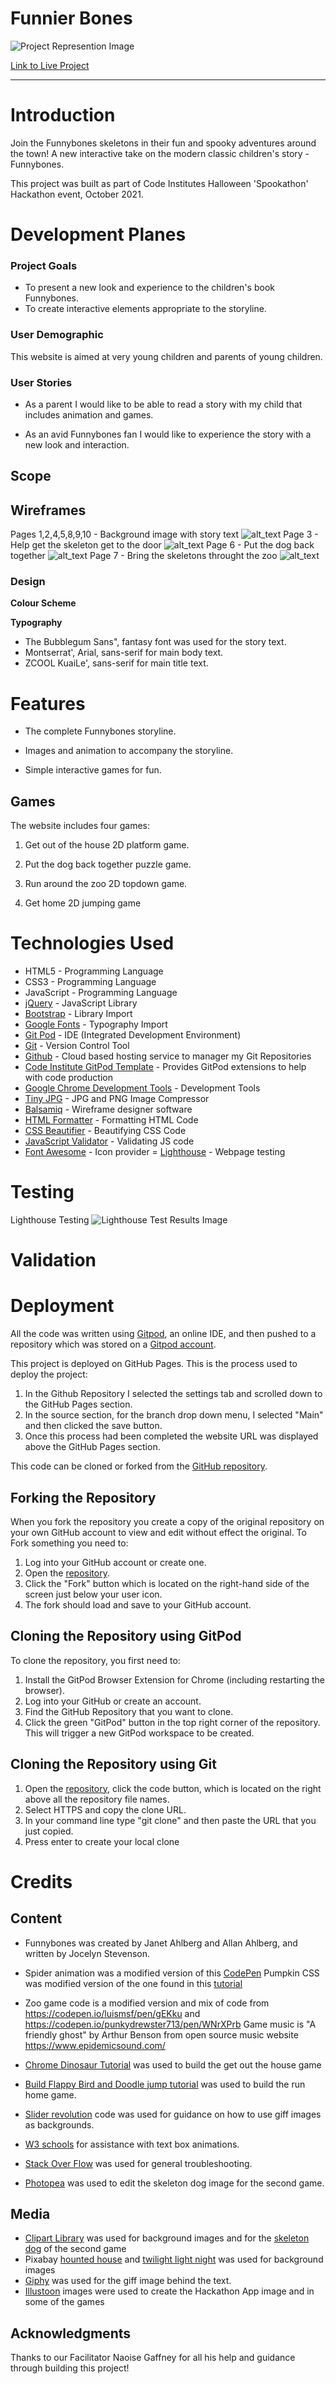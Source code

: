 # Funnier Bones
![Project Represention Image](assets/img/funnier_bones_representation.png)

[Link to Live Project](https://nlenno1.github.io/funnier_bones/)

***
# Introduction
Join the Funnybones skeletons in their fun and spooky adventures around the town!
A new interactive take on the modern classic children's story - Funnybones.

This project was built as part of Code Institutes Halloween 'Spookathon' Hackathon event, October 2021.
# Development Planes

### Project Goals
* To present a new look and experience to the children's book Funnybones.
* To create interactive elements appropriate to the storyline.
### User Demographic
This website is aimed at very young children and parents of young children.
### User Stories
* As a parent I would like to be able to read a story with my child that includes animation and games.

* As an avid Funnybones fan I would like to experience the story with a new look and interaction. 
## Scope 

## **Wireframes**

Pages 1,2,4,5,8,9,10 - Background image with story text
![alt_text](assets/wireframes/wireframe-1.png "image_tooltip")
Page 3 - Help get the skeleton get to the door
![alt_text](assets/wireframes/wireframe-2.png "image_tooltip")
Page 6 - Put the dog back together
![alt_text](assets/wireframes/wireframe-3.png "image_tooltip")
Page 7 - Bring the skeletons throught the zoo
![alt_text](assets/wireframes/wireframe-4.png "image_tooltip")

### Design

**Colour Scheme**

**Typography**
* The Bubblegum Sans", fantasy font was used for the story text.
* Montserrat', Arial, sans-serif for main body text.
* ZCOOL KuaiLe', sans-serif for main title text.

# Features
* The complete Funnybones storyline.

* Images and animation to accompany the storyline.

* Simple interactive games for fun.

## Games
The website includes four games:

1. Get out of the house 2D platform game.

2. Put the dog back together puzzle game.

3. Run around the zoo 2D topdown game.

4. Get home 2D jumping game

# Technologies Used

- HTML5 - Programming Language
- CSS3 - Programming Language
- JavaScript - Programming Language
- [jQuery](https://jquery.com/) - JavaScript Library
- [Bootstrap](https://getbootstrap.com/) - Library Import
- [Google Fonts](https://fonts.google.com/) - Typography Import
- [Git Pod](https://gitpod.io/) - IDE (Integrated Development Environment)
- [Git](https://git-scm.com/) - Version Control Tool
- [Github](https://github.com/) - Cloud based hosting service to manager my Git Repositories
- [Code Institute GitPod Template](https://github.com/Code-Institute-Org/gitpod-full-template) - Provides GitPod extensions to help with code production
- [Google Chrome Development Tools](https://developer.chrome.com/docs/devtools/) - Development Tools
- [Tiny JPG](https://tinyjpg.com/) - JPG and PNG Image Compressor
- [Balsamiq](https://www.https://balsamiq.com//) - Wireframe designer software
- [HTML Formatter](https://www.freeformatter.com/html-formatter.html#ad-output) - Formatting HTML Code
- [CSS Beautifier](https://www.freeformatter.com/css-beautifier.html) - Beautifying CSS Code
- [JavaScript Validator](https://beautifytools.com/javascript-validator.php) - Validating JS code
- [Font Awesome](https://fontawesome.com/) - Icon provider
= [Lighthouse](https://developers.google.com/web/tools/lighthouse) - Webpage testing

# Testing

Lighthouse Testing
![Lighthouse Test Results Image](assets/img/funnier_bones_lighthouse_testing.jpg)


# Validation


# Deployment

All the code was written using [Gitpod](https://www.gitpod.io/), an online IDE, and then pushed to a repository which was stored on a [Gitpod account](https://github.com/nlenno1/).

This project is deployed on GitHub Pages. 
This is the process used to deploy the project:

1. In the Github Repository I selected the settings tab and scrolled down to the GitHub Pages section.
2. In the source section, for the branch drop down menu, I selected "Main" and then clicked the save button.
3. Once this process had been completed the website URL was displayed above the GitHub Pages section.

This code can be cloned or forked from the [GitHub repository](https://github.com/nlenno1/funnier_bones).

## Forking the Repository
When you fork the repository you create a copy of the original repository on your own GitHub account to view and edit without effect the original.
To Fork something you need to:

1. Log into your GitHub account or create one.
2. Open the [repository](https://github.com/nlenno1/funnier-bones).
3. Click the "Fork" button which is located on the right-hand side of the screen just below your user icon.
4. The fork should load and save to your GitHub account.

## Cloning the Repository using GitPod
To clone the repository, you first need to:

1. Install the GitPod Browser Extension for Chrome (including restarting the browser).
2. Log into your GitHub or create an account.
3. Find the GitHub Repository that you want to clone.
4. Click the green "GitPod" button in the top right corner of the repository. This will trigger a new GitPod workspace to be created.

## Cloning the Repository using Git

1. Open the [repository](https://github.com/nlenno1/funnier-bones), click the  code button, which is located on the right above all the repository file names.
2. Select HTTPS and copy the clone URL.
3. In your command line type "git clone" and then paste the URL that you just copied.
4. Press enter to create your local clone


# Credits

## Content
* Funnybones was created by Janet Ahlberg and Allan Ahlberg, and written by Jocelyn Stevenson.

* Spider animation was a modified version of this [CodePen](https://codepen.io/SofiaSergio/pen/geGqBa)
Pumpkin CSS was modified version of the one found in this [tutorial](https://thecodeplayer.com/walkthrough/pure-css-pumpkin)


* Zoo game code is a modified version and mix of code from https://codepen.io/luismsf/pen/gEKku and https://codepen.io/punkydrewster713/pen/WNrXPrb
Game music is "A friendly ghost" by Arthur Benson from open source music website https://www.epidemicsound.com/

* [Chrome Dinosaur Tutorial](https://www.youtube.com/watch?v=i7nIutSLvdU&ab_channel=Keepcoding) was used to build the get out the house game
* [Build Flappy Bird and Doodle jump tutorial](https://www.youtube.com/watch?v=8xPsg6yv7TU&ab_channel=freeCodeCamp.org) was used to build the run home game.

* [Slider revolution](https://www.sliderrevolution.com/resources/css-text-animation/) code was used for guidance on how to use giff images as backgrounds. 
* [W3 schools](https://www.w3schools.com/) for assistance with text box animations.
* [Stack Over Flow](https://stackoverflow.com/) was used for general troubleshooting.
* [Photopea](https://www.photopea.com/) was used to edit the skeleton dog image for the second game.

## Media 

* [Clipart Library](http://clipart-library.com/) was used for background images and for the [skeleton dog](http://clipart-library.com/clipart/n740427.htm) of the second game
* Pixabay [hounted house](https://pixabay.com/illustrations/halloween-haunted-house-horror-836849/) and [twilight light night](https://pixabay.com/vectors/landscape-twilight-light-night-1844231/) was used for background images
* [Giphy](https://giphy.com/gifs/lightning-strike-CKlafeh1NAxz35KTq4) was used for the giff image behind the text.
* [Illustoon](https://illustoon.com/) images were used to create the Hackathon App image and in some of the games

## Acknowledgments

Thanks to our Facilitator Naoise Gaffney for all his help and guidance through building this project!

